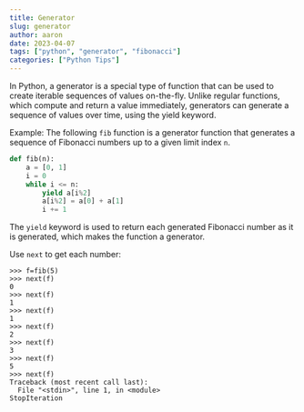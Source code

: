 ```yaml
---
title: Generator
slug: generator
author: aaron
date: 2023-04-07
tags: ["python", "generator", "fibonacci"]
categories: ["Python Tips"]
---
```


In Python, a generator is a special type of function that can be used to create iterable sequences of values on-the-fly. Unlike regular functions, which compute and return a value immediately, generators can generate a sequence of values over time, using the yield keyword.

Example: The following `fib` function is a generator function that generates a sequence of Fibonacci numbers up to a given limit index `n`.

```python
def fib(n):
    a = [0, 1]
    i = 0
    while i <= n:
        yield a[i%2]
        a[i%2] = a[0] + a[1]
        i += 1
```

The `yield` keyword is used to return each generated Fibonacci number as it is generated, which makes the function a generator.

Use `next` to get each number:

```shell
>>> f=fib(5)
>>> next(f)
0
>>> next(f)
1
>>> next(f)
1
>>> next(f)
2
>>> next(f)
3
>>> next(f)
5
>>> next(f)
Traceback (most recent call last):
  File "<stdin>", line 1, in <module>
StopIteration
```
